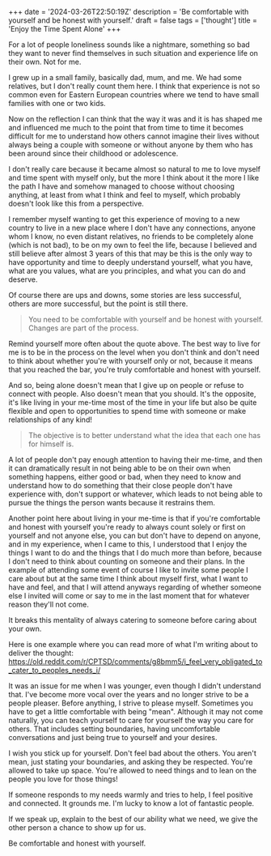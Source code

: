 +++
date = '2024-03-26T22:50:19Z'
description = 'Be comfortable with yourself and be honest with yourself.'
draft = false
tags = ['thought']
title = 'Enjoy the Time Spent Alone'
+++

For a lot of people loneliness sounds like a nightmare, something so bad they want to never find themselves in such situation and experience life on their own. Not for me.

I grew up in a small family, basically dad, mum, and me. We had some relatives, but I don't really count them here. I think that experience is not so common even for Eastern European countries where we tend to have small families with one or two kids.

Now on the reflection I can think that the way it was and it is has shaped me and influenced me much to the point that from time to time it becomes difficult for me to understand how others cannot imagine their lives without always being a couple with someone or without anyone by them who has been around since their childhood or adolescence.

I don't really care because it became almost so natural to me to love myself and time spent with myself only, but the more I think about it the more I like the path I have and somehow managed to choose without choosing anything, at least from what I think and feel to myself, which probably doesn't look like this from a perspective.

I remember myself wanting to get this experience of moving to a new country to live in a new place where I don't have any connections, anyone whom I know, no even distant relatives, no friends to be completely alone (which is not bad), to be on my own to feel the life, because I believed and still believe after almost 3 years of this that may be this is the only way to have opportunity and time to deeply understand yourself, what you have, what are you values, what are you principles, and what you can do and deserve.

Of course there are ups and downs, some stories are less successful, others are more successful, but the point is still there.

> You need to be comfortable with yourself and be honest with yourself. Changes are part of the process.

Remind yourself more often about the quote above. The best way to live for me is to be in the process on the level when you don't think and don't need to think about whether you're with yourself only or not, because it means that you reached the bar, you're truly comfortable and honest with yourself.

And so, being alone doesn't mean that I give up on people or refuse to connect with people. Also doesn't mean that you should. It's the opposite, it's like living in your me-time most of the time in your life but also be quite flexible and open to opportunities to spend time with someone or make relationships of any kind!

> The objective is to better understand what the idea that each one has for himself is.

A lot of people don't pay enough attention to having their me-time, and then it can dramatically result in not being able to be on their own when something happens, either good or bad, when they need to know and understand how to do something that their close people don't have experience with, don't support or whatever, which leads to not being able to pursue the things the person wants because it restrains them.

Another point here about living in your me-time is that if you're comfortable and honest with yourself you're ready to always count solely or first on yourself and not anyone else, you can but don't have to depend on anyone, and in my experience, when I came to this, I understood that I enjoy the things I want to do and the things that I do much more than before, because I don't need to think about counting on someone and their plans. In the example of attending some event of course I like to invite some people I care about but at the same time I think about myself first, what I want to have and feel, and that I will attend anyways regarding of whether someone else I invited will come or say to me in the last moment that for whatever reason they'll not come.

It breaks this mentality of always catering to someone before caring about your own.

Here is one example where you can read more of what I'm writing about to deliver the thought: https://old.reddit.com/r/CPTSD/comments/g8bmm5/i_feel_very_obligated_to_cater_to_peoples_needs_i/

It was an issue for me when I was younger, even though I didn't understand that. I've become more vocal over the years and no longer strive to be a people pleaser. Before anything, I strive to please myself. Sometimes you have to get a little comfortable with being "mean". Although it may not come naturally, you can teach yourself to care for yourself the way you care for others. That includes setting boundaries, having uncomfortable conversations and just being true to yourself and your desires.

I wish you stick up for yourself. Don't feel bad about the others. You aren't mean, just stating your boundaries, and asking they be respected. You're allowed to take up space. You're allowed to need things and to lean on the people you love for those things!

If someone responds to my needs warmly and tries to help, I feel positive and connected. It grounds me. I'm lucky to know a lot of fantastic people.

If we speak up, explain to the best of our ability what we need, we give the other person a chance to show up for us.

Be comfortable and honest with yourself.
